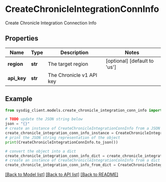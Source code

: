 # CreateChronicleIntegrationConnInfo

Create Chronicle Integration Connection Info

## Properties

Name | Type | Description | Notes
------------ | ------------- | ------------- | -------------
**region** | **str** | The target region | [optional] [default to 'us']
**api_key** | **str** | The Chronicle v1 API key | 

## Example

```python
from sysdig_client.models.create_chronicle_integration_conn_info import CreateChronicleIntegrationConnInfo

# TODO update the JSON string below
json = "{}"
# create an instance of CreateChronicleIntegrationConnInfo from a JSON string
create_chronicle_integration_conn_info_instance = CreateChronicleIntegrationConnInfo.from_json(json)
# print the JSON string representation of the object
print(CreateChronicleIntegrationConnInfo.to_json())

# convert the object into a dict
create_chronicle_integration_conn_info_dict = create_chronicle_integration_conn_info_instance.to_dict()
# create an instance of CreateChronicleIntegrationConnInfo from a dict
create_chronicle_integration_conn_info_from_dict = CreateChronicleIntegrationConnInfo.from_dict(create_chronicle_integration_conn_info_dict)
```
[[Back to Model list]](../README.md#documentation-for-models) [[Back to API list]](../README.md#documentation-for-api-endpoints) [[Back to README]](../README.md)


